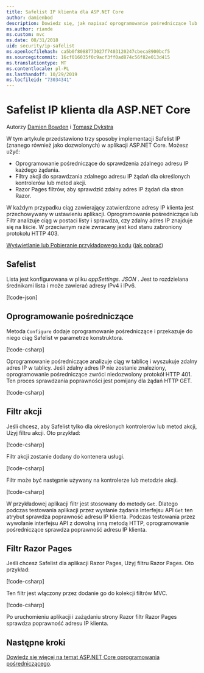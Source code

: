 ```yaml
---
title: Safelist IP klienta dla ASP.NET Core
author: damienbod
description: Dowiedz się, jak napisać oprogramowanie pośredniczące lub filtry akcji, aby zweryfikować zdalne adresy IP w odniesieniu do listy zatwierdzonych adresów IP.
ms.author: riande
ms.custom: mvc
ms.date: 08/31/2018
uid: security/ip-safelist
ms.openlocfilehash: ca5b0f8088773027f7403120247cbeca8900bcf5
ms.sourcegitcommit: 16cf016035f0c9acf3ff0ad874c56f82e013d415
ms.translationtype: MT
ms.contentlocale: pl-PL
ms.lasthandoff: 10/29/2019
ms.locfileid: "73034341"
---
```

# <a name="client-ip-safelist-for-aspnet-core"></a>Safelist IP klienta dla ASP.NET Core

Autorzy [Damien Bowden](https://twitter.com/damien_bod) i [Tomasz Dykstra](https://github.com/tdykstra)
 
W tym artykule przedstawiono trzy sposoby implementacji Safelist IP (znanego również jako dozwolonych) w aplikacji ASP.NET Core. Możesz użyć:

* Oprogramowanie pośredniczące do sprawdzenia zdalnego adresu IP każdego żądania.
* Filtry akcji do sprawdzania zdalnego adresu IP żądań dla określonych kontrolerów lub metod akcji.
* Razor Pages filtrów, aby sprawdzić zdalny adres IP żądań dla stron Razor.

W każdym przypadku ciąg zawierający zatwierdzone adresy IP klienta jest przechowywany w ustawieniu aplikacji. Oprogramowanie pośredniczące lub Filtr analizuje ciąg w postaci listy i sprawdza, czy zdalny adres IP znajduje się na liście. W przeciwnym razie zwracany jest kod stanu zabroniony protokołu HTTP 403.

[Wyświetlanie lub Pobieranie przykładowego kodu](https://github.com/aspnet/AspNetCore.Docs/tree/master/aspnetcore/security/ip-safelist/samples/2.x/ClientIpAspNetCore) ([jak pobrać](xref:index#how-to-download-a-sample))

## <a name="the-safelist"></a>Safelist

Lista jest konfigurowana w pliku *appSettings. JSON* . Jest to rozdzielana średnikami lista i może zawierać adresy IPv4 i IPv6.

[!code-json[](ip-safelist/samples/2.x/ClientIpAspNetCore/appsettings.json?highlight=2)]

## <a name="middleware"></a>Oprogramowanie pośredniczące

Metoda `Configure` dodaje oprogramowanie pośredniczące i przekazuje do niego ciąg Safelist w parametrze konstruktora.

[!code-csharp[](ip-safelist/samples/2.x/ClientIpAspNetCore/Startup.cs?name=snippet_Configure&highlight=10)]

Oprogramowanie pośredniczące analizuje ciąg w tablicę i wyszukuje zdalny adres IP w tablicy. Jeśli zdalny adres IP nie zostanie znaleziony, oprogramowanie pośredniczące zwróci niedozwolony protokół HTTP 401. Ten proces sprawdzania poprawności jest pomijany dla żądań HTTP GET.

[!code-csharp[](ip-safelist/samples/2.x/ClientIpAspNetCore/AdminSafeListMiddleware.cs?name=snippet_ClassOnly)]

## <a name="action-filter"></a>Filtr akcji

Jeśli chcesz, aby Safelist tylko dla określonych kontrolerów lub metod akcji, Użyj filtru akcji. Oto przykład: 

[!code-csharp[](ip-safelist/samples/2.x/ClientIpAspNetCore/Filters/ClientIpCheckFilter.cs)]

Filtr akcji zostanie dodany do kontenera usługi.

[!code-csharp[](ip-safelist/samples/2.x/ClientIpAspNetCore/Startup.cs?name=snippet_ConfigureServices&highlight=3)]

Filtr może być następnie używany na kontrolerze lub metodzie akcji.

[!code-csharp[](ip-safelist/samples/2.x/ClientIpAspNetCore/Controllers/ValuesController.cs?name=snippet_Filter&highlight=1)]

W przykładowej aplikacji filtr jest stosowany do metody `Get`. Dlatego podczas testowania aplikacji przez wysłanie żądania interfejsu API `Get` ten atrybut sprawdza poprawność adresu IP klienta. Podczas testowania przez wywołanie interfejsu API z dowolną inną metodą HTTP, oprogramowanie pośredniczące sprawdza poprawność adresu IP klienta.

## <a name="razor-pages-filter"></a>Filtr Razor Pages 

Jeśli chcesz Safelist dla aplikacji Razor Pages, Użyj filtru Razor Pages. Oto przykład: 

[!code-csharp[](ip-safelist/samples/2.x/ClientIpAspNetCore/Filters/ClientIpCheckPageFilter.cs)]

Ten filtr jest włączony przez dodanie go do kolekcji filtrów MVC.

[!code-csharp[](ip-safelist/samples/2.x/ClientIpAspNetCore/Startup.cs?name=snippet_ConfigureServices&highlight=7-9)]

Po uruchomieniu aplikacji i zażądaniu strony Razor filtr Razor Pages sprawdza poprawność adresu IP klienta.

## <a name="next-steps"></a>Następne kroki

[Dowiedz się więcej na temat ASP.NET Core oprogramowania pośredniczącego](xref:fundamentals/middleware/index).
